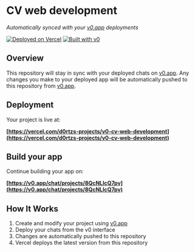 # CV web development

*Automatically synced with your [v0.app](https://v0.app) deployments*

[![Deployed on Vercel](https://img.shields.io/badge/Deployed%20on-Vercel-black?style=for-the-badge&logo=vercel)](https://vercel.com/d0rtzs-projects/v0-cv-web-development)
[![Built with v0](https://img.shields.io/badge/Built%20with-v0.app-black?style=for-the-badge)](https://v0.app/chat/projects/8QcNLlcQ7pv)

## Overview

This repository will stay in sync with your deployed chats on [v0.app](https://v0.app).
Any changes you make to your deployed app will be automatically pushed to this repository from [v0.app](https://v0.app).

## Deployment

Your project is live at:

**[https://vercel.com/d0rtzs-projects/v0-cv-web-development](https://vercel.com/d0rtzs-projects/v0-cv-web-development)**

## Build your app

Continue building your app on:

**[https://v0.app/chat/projects/8QcNLlcQ7pv](https://v0.app/chat/projects/8QcNLlcQ7pv)**

## How It Works

1. Create and modify your project using [v0.app](https://v0.app)
2. Deploy your chats from the v0 interface
3. Changes are automatically pushed to this repository
4. Vercel deploys the latest version from this repository